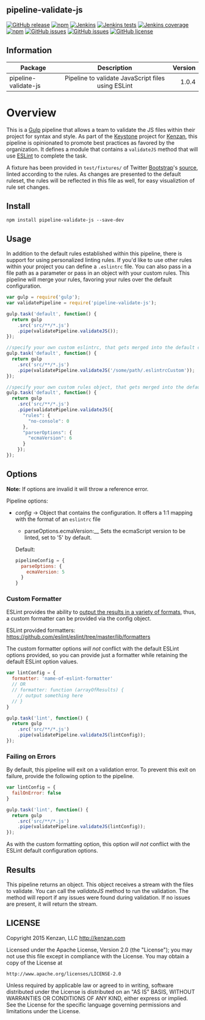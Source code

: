 ## pipeline-validate-js

[![GitHub release](https://img.shields.io/github/release/kenzanlabs/pipeline-validate-js.svg)](https://github.com/kenzanlabs/pipeline-validate-js/releases)
[![npm](https://img.shields.io/npm/v/pipeline-validate-js.svg)](https://www.npmjs.com/package/pipeline-validate-js)
[![Jenkins](https://img.shields.io/jenkins/s/https/kenzan.ci.cloudbees.com/job/DEV-pipeline-validate-js.svg)](https://kenzan.ci.cloudbees.com/job/DEV-pipeline-validate-js/)
[![Jenkins tests](https://img.shields.io/jenkins/t/https/kenzan.ci.cloudbees.com/job/DEV-pipeline-validate-js.svg)](https://kenzan.ci.cloudbees.com/job/DEV-pipeline-validate-js/lastCompletedBuild/testReport/)
[![Jenkins coverage](https://img.shields.io/jenkins/c/https/kenzan.ci.cloudbees.com/job/DEV-pipeline-validate-js.svg)](https://kenzan.ci.cloudbees.com/job/DEV-pipeline-validate-js/cobertura)
[![npm](https://img.shields.io/npm/dt/pipeline-validate-js.svg)](https://www.npmjs.com/package/pipeline-validate-js)
[![GitHub issues](https://img.shields.io/github/issues-raw/kenzanlabs/pipeline-validate-js.svg)](https://github.com/kenzanlabs/pipeline-validate-js/issues)
[![GitHub issues](https://img.shields.io/github/issues-pr-raw/kenzanlabs/pipeline-validate-js.svg)](https://github.com/kenzanlabs/pipeline-validate-js/issues)
[![GitHub license](https://img.shields.io/badge/license-Apache%202-blue.svg)](https://raw.githubusercontent.com/kenzanlabs/pipeline-validate-js/master/LICENSE.md)

## Information

| Package       | Description   | Version|
| ------------- |:-------------:| -----:|
| pipeline-validate-js| Pipeline to validate JavaScript files using ESLint | 1.0.4 |

# Overview
This is a [Gulp][] pipeline that allows a team to validate the JS files within their project for syntax and style. As
part of the [Keystone][] project for [Kenzan][], this pipeline is opinionated to promote best practices as favored by
the organization. It defines a module that contains a `validateJS` method that will use [ESLint][] to complete the
task.

A fixture has been provided in `test/fixtures/` of Twitter [Bootstrap][]'s [source][], linted according to the rules.
As changes are presented to the default ruleset, the rules will be reflected in this file as well, for easy
visualiztion of rule set changes.

[Gulp]: http://gulpjs.com/
[Keystone]: https://github.com/kenzanlabs/keystone
[Kenzan]: http://kenzan.com/
[ESLint]: http://eslint.org/
[Bootstrap]: http://getbootstrap.com/
[source]: https://github.com/twbs/bootstrap/blob/v3.3.6/dist/js/bootstrap.js

## Install

`npm install pipeline-validate-js --save-dev`

## Usage
In addition to the default rules established within this pipeline, there is support for using personalized linting rules. If you'd like to use other rules within your project you can define a `.eslintrc` file. You can also pass in a file path as a parameter or pass in an object with your custom rules.  This pipeline will merge your rules, favoring your rules over the default configuration.

```javascript
var gulp = require('gulp');
var validatePipeline = require('pipeline-validate-js');

gulp.task('default', function() {
  return gulp
    .src('src/**/*.js')
    .pipe(validatePipeline.validateJS());
});

//specify your own custom eslintrc, that gets merged into the default config
gulp.task('default', function() {
  return gulp
    .src('src/**/*.js')
    .pipe(validatePipeline.validateJS('/some/path/.eslintrcCustom'));
});

//specify your own custom rules object, that gets merged into the default config
gulp.task('default', function() {
  return gulp
    .src('src/**/*.js')
    .pipe(validatePipeline.validateJS({
      "rules": {
        "no-console": 0
      },
      "parserOptions": {
        "ecmaVersion": 6
      }
    });
});
```

## Options

**Note:** If options are invalid it will throw a reference error.

Pipeline options:
* _config_ -> Object that contains the configuration.  It offers a 1:1 mapping with the format of an `eslintrc` file

    + parseOptions.ecmaVersion:__ Sets the ecmaScript version to be linted, set to '5' by default.


  Default:
  ```javascript
  pipelineConfig = {
    parseOptions: {
      ecmaVersion: 5
    }
  }
  ```

### Custom Formatter
ESLint provides the ability to [output the results in a variety of formats](http://eslint.org/docs/user-guide/command-line-interface#f---format), thus, a custom formatter can be provided via the config object.

ESLint provided formatters: https://github.com/eslint/eslint/tree/master/lib/formatters

The custom formatter options *will not* conflict with the default ESLint options provided, so you can provide just a formatter while retaining the default ESLint option values.

```javascript
var lintConfig = {
  formatter: 'name-of-eslint-formatter'
  // OR
  // formatter: function (arrayOfResults) {
    // output something here
  // }
}

gulp.task('lint', function() {
  return gulp
    .src('src/**/*.js')
    .pipe(validatePipeline.validateJS(lintConfig));
});
```

### Failing on Errors
By default, this pipeline will exit on a validation error. To prevent this exit on failure, provide the following option to the pipeline.

```javascript
var lintConfig = {
  failOnError: false
}

gulp.task('lint', function() {
  return gulp
    .src('src/**/*.js')
    .pipe(validatePipeline.validateJS(lintConfig));
});
```

As with the custom formatting option, this option *will not* conflict with the ESLint default configuration options.

## Results

This pipeline returns an object. This object receives a stream with the files to validate. You can call the _validateJS_
method to run the validation. The method will report if any issues were found during validation. If no issues are
present, it will return the stream.

## LICENSE
Copyright 2015 Kenzan, LLC <http://kenzan.com>

Licensed under the Apache License, Version 2.0 (the "License");
you may not use this file except in compliance with the License.
You may obtain a copy of the License at

    http://www.apache.org/licenses/LICENSE-2.0

Unless required by applicable law or agreed to in writing, software
distributed under the License is distributed on an "AS IS" BASIS,
WITHOUT WARRANTIES OR CONDITIONS OF ANY KIND, either express or implied.
See the License for the specific language governing permissions and
limitations under the License.
